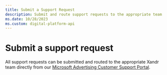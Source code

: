 ```yaml
---
title: Submit a Support Request
description: Submit and route support requests to the appropriate team directly from the customer support portal.
ms.date: 10/28/2023
ms.custom: digital-platform-api
---
```


# Submit a support request

All support requests can be submitted and routed to the appropriate Xandr team directly from our [Microsoft Advertising Customer Support Portal](https://support.ads.microsoft.com).
